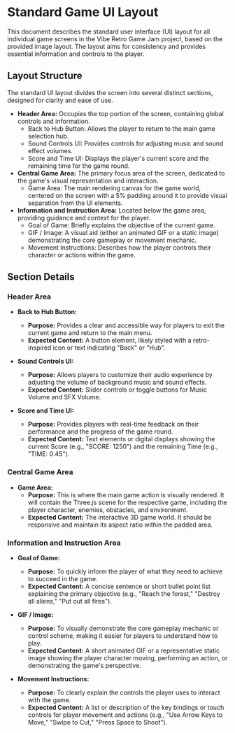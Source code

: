 # Standard Game UI Layout

This document describes the standard user interface (UI) layout for all individual game screens in the Vibe Retro Game Jam project, based on the provided image layout. The layout aims for consistency and provides essential information and controls to the player.

## Layout Structure

The standard UI layout divides the screen into several distinct sections, designed for clarity and ease of use.

-   **Header Area:** Occupies the top portion of the screen, containing global controls and information.
    -   Back to Hub Button: Allows the player to return to the main game selection hub.
    -   Sound Controls UI: Provides controls for adjusting music and sound effect volumes.
    -   Score and Time UI: Displays the player's current score and the remaining time for the game round.
-   **Central Game Area:** The primary focus area of the screen, dedicated to the game's visual representation and interaction.
    -   Game Area: The main rendering canvas for the game world, centered on the screen with a 5% padding around it to provide visual separation from the UI elements.
-   **Information and Instruction Area:** Located below the game area, providing guidance and context for the player.
    -   Goal of Game: Briefly explains the objective of the current game.
    -   GIF / Image: A visual aid (either an animated GIF or a static image) demonstrating the core gameplay or movement mechanic.
    -   Movement Instructions: Describes how the player controls their character or actions within the game.
    

## Section Details

### Header Area

*   **Back to Hub Button:**
    *   **Purpose:** Provides a clear and accessible way for players to exit the current game and return to the main menu.
    *   **Expected Content:** A button element, likely styled with a retro-inspired icon or text indicating "Back" or "Hub".

*   **Sound Controls UI:**
    *   **Purpose:** Allows players to customize their audio experience by adjusting the volume of background music and sound effects.
    *   **Expected Content:** Slider controls or toggle buttons for Music Volume and SFX Volume.

*   **Score and Time UI:**
    *   **Purpose:** Provides players with real-time feedback on their performance and the progress of the game round.
    *   **Expected Content:** Text elements or digital displays showing the current Score (e.g., "SCORE: 1250") and the remaining Time (e.g., "TIME: 0:45").

### Central Game Area

*   **Game Area:**
    *   **Purpose:** This is where the main game action is visually rendered. It will contain the Three.js scene for the respective game, including the player character, enemies, obstacles, and environment.
    *   **Expected Content:** The interactive 3D game world. It should be responsive and maintain its aspect ratio within the padded area.

### Information and Instruction Area

*   **Goal of Game:**
    *   **Purpose:** To quickly inform the player of what they need to achieve to succeed in the game.
    *   **Expected Content:** A concise sentence or short bullet point list explaining the primary objective (e.g., "Reach the forest," "Destroy all aliens," "Put out all fires").

*   **GIF / Image:**
    *   **Purpose:** To visually demonstrate the core gameplay mechanic or control scheme, making it easier for players to understand how to play.
    *   **Expected Content:** A short animated GIF or a representative static image showing the player character moving, performing an action, or demonstrating the game's perspective.

*   **Movement Instructions:**
    *   **Purpose:** To clearly explain the controls the player uses to interact with the game.
    *   **Expected Content:** A list or description of the key bindings or touch controls for player movement and actions (e.g., "Use Arrow Keys to Move," "Swipe to Cut," "Press Space to Shoot").
